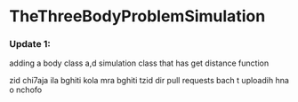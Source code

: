 # TheThreeBodyProblemSimulation
### Update 1:
adding a body class a,d simulation class that has get distance function

zid chi7aja ila bghiti kola mra bghiti tzid dir pull requests bach t uploadih hna o nchofo
